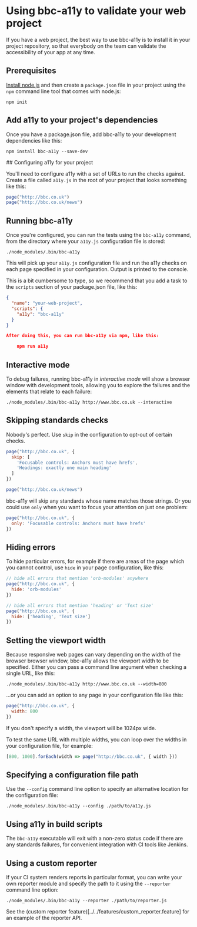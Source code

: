 # Using bbc-a11y to validate your web project

If you have a web project, the best way to use bbc-a11y is to install it in your
project repository, so that everybody on the team can validate the accessibility
of your app at any time.

## Prerequisites

[Install node.js](https://docs.npmjs.com/getting-started/installing-node) and
then create a `package.json` file in your project using the `npm` command line
tool that comes with node.js:

    npm init

## Add a11y to your project's dependencies

Once you have a package.json file, add bbc-a11y to your development
dependencies like this:

    npm install bbc-a11y --save-dev

## Configuring a11y for your project

You'll need to configure a11y with a set of URLs to run the checks against.
Create a file called `a11y.js` in the root of your project that looks something
like this:

```js
page("http://bbc.co.uk")
page("http://bbc.co.uk/news")
```

## Running bbc-a11y

Once you're configured, you can run the tests using the `bbc-a11y` command, from
the directory where your `a11y.js` configuration file is stored:

    ./node_modules/.bin/bbc-a11y

This will pick up your `a11y.js` configuration file and run the a11y checks on
each page specified in your configuration. Output is printed to the console.

This is a bit cumbersome to type, so we recommend that you add a task to the
`scripts` section of your package.json file, like this:

```json
{
  "name": "your-web-project",
  "scripts": {
    "a11y": "bbc-a11y"
  }
}

After doing this, you can run bbc-a11y via npm, like this:

    npm run a11y

```

## Interactive mode

To debug failures, running bbc-a11y in _interactive mode_ will show a browser
window with development tools, allowing you to explore the failures and the
elements that relate to each failure:

    ./node_modules/.bin/bbc-a11y http://www.bbc.co.uk --interactive

## Skipping standards checks

Nobody's perfect. Use `skip` in the configuration to opt-out of certain
checks.

```js
page("http://bbc.co.uk", {
  skip: [
    'Focusable controls: Anchors must have hrefs',
    'Headings: exactly one main heading'
  ]
})

page("http://bbc.co.uk/news")
```

bbc-a11y will skip any standards whose name matches those strings. Or you could
use `only` when you want to focus your attention on just one problem:

```js
page("http://bbc.co.uk", {
  only: 'Focusable controls: Anchors must have hrefs'
})
```

## Hiding errors

To hide particular errors, for example if there are areas of the page which you
cannot control, use `hide` in your page configuration, like this:

```js
// hide all errors that mention 'orb-modules' anywhere
page("http://bbc.co.uk", {
  hide: 'orb-modules'
})

// hide all errors that mention 'heading' or 'Text size'
page("http://bbc.co.uk", {
  hide: ['heading', 'Text size']
})
```

## Setting the viewport width

Because responsive web pages can vary depending on the width of the browser
browser window, bbc-a11y allows the viewport width to be specified. Either
you can pass a command line argument when checking a single URL, like this:

    ./node_modules/.bin/bbc-a11y http://www.bbc.co.uk --width=800

...or you can add an option to any page in your configuration file like this:

```js
page("http://bbc.co.uk", {
  width: 800
})
```

If you don't specify a width, the viewport will be 1024px wide.

To test the same URL with multiple widths, you can loop over the widths in your
configuration file, for example:

```js
[800, 1000].forEach(width => page("http://bbc.co.uk", { width }))
```

## Specifying a configuration file path

Use the `--config` command line option to specify an alternative location for
the configuration file:

    ./node_modules/.bin/bbc-a11y --config ./path/to/a11y.js

## Using a11y in build scripts

The `bbc-a11y` executable will exit with a non-zero status code if there are any
standards failures, for convenient integration with CI tools like Jenkins.

## Using a custom reporter

If your CI system renders reports in particular format, you can write your own
reporter module and specify the path to it using the `--reporter` command line
option:

    ./node_modules/.bin/bbc-a11y --reporter ./path/to/reporter.js

See the (custom reporter feature)[../../features/custom_reporter.feature] for
an example of the reporter API.
